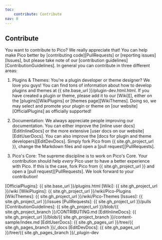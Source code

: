 ```yaml
---
toc:
    contribute: Contribute
nav: 8
---
```


## Contribute

You want to contribute to Pico? We really appreciate that! You can help make Pico better by [contributing code][PullRequests] or [reporting issues][Issues], but please take note of our [contribution guidelines][ContributionGuidelines]. In general you can contribute in three different areas:

1. Plugins & Themes: You're a plugin developer or theme designer? We love you guys! You can find tons of information about how to develop plugins and themes at {{ site.base_url }}/plugin-dev.html.html. If you have created a plugin or theme, please add it to our [Wiki][], either on the [plugins][WikiPlugins] or [themes page][WikiThemes]. Doing so, we may select and promote your plugin or theme on [our website][OfficialPlugins] as officially supported!

2. Documentation: We always appreciate people improving our documentation. You can either improve the [inline user docs][EditInlineDocs] or the more extensive [user docs on our website][EditUserDocs]. You can also improve the [docs for plugin and theme developers][EditDevDocs]. Simply fork Pico from {{ site.gh_project_url }}, change the Markdown files and open a [pull request][PullRequests].

3. Pico's Core: The supreme discipline is to work on Pico's Core. Your contribution should help *every* Pico user to have a better experience with Pico. If this is the case, fork Pico from {{ site.gh_project_url }} and open a [pull request][PullRequests]. We look forward to your contribution!

[OfficialPlugins]: {{ site.base_url }}/plugins.html
[Wiki]: {{ site.gh_project_url }}/wiki
[WikiPlugins]: {{ site.gh_project_url }}/wiki/Pico-Plugins
[WikiThemes]: {{ site.gh_project_url }}/wiki/Pico-Themes
[Issues]: {{ site.gh_project_url }}/issues
[PullRequests]: {{ site.gh_project_url }}/pulls
[ContributionGuidelines]: {{ site.gh_project_url }}/blob/{{ site.gh_project_branch }}/CONTRIBUTING.md
[EditInlineDocs]: {{ site.gh_project_url }}/blob/{{ site.gh_project_branch }}/content-sample/index.md
[EditUserDocs]: {{ site.gh_pages_url }}/tree/{{ site.gh_pages_branch }}/_docs
[EditDevDocs]: {{ site.gh_pages_url }}/tree/{{ site.gh_pages_branch }}/_plugin-dev
